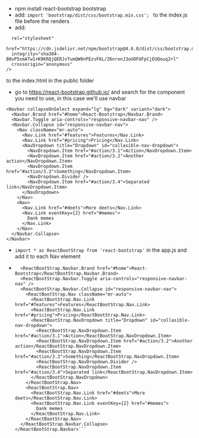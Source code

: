 - npm install react-bootstrap bootstrap
- add: ```import 'bootstrap/dist/css/bootstrap.min.css'; ``` to the index.js file before the renders
- add: 
```<link
  rel="stylesheet"
  href="https://cdn.jsdelivr.net/npm/bootstrap@4.6.0/dist/css/bootstrap.min.css"
  integrity="sha384-B0vP5xmATw1+K9KRQjQERJvTumQW0nPEzvF6L/Z6nronJ3oUOFUFpCjEUQouq2+l"
  crossorigin="anonymous"
/>
```
to the index.html in the public folder
- go to https://react-bootstrap.github.io/ and search for the component you need to use, in this case we'll use navbar
```
<Navbar collapseOnSelect expand="lg" bg="dark" variant="dark">
  <Navbar.Brand href="#home">React-Bootstrap</Navbar.Brand>
  <Navbar.Toggle aria-controls="responsive-navbar-nav" />
  <Navbar.Collapse id="responsive-navbar-nav">
    <Nav className="mr-auto">
      <Nav.Link href="#features">Features</Nav.Link>
      <Nav.Link href="#pricing">Pricing</Nav.Link>
      <NavDropdown title="Dropdown" id="collasible-nav-dropdown">
        <NavDropdown.Item href="#action/3.1">Action</NavDropdown.Item>
        <NavDropdown.Item href="#action/3.2">Another action</NavDropdown.Item>
        <NavDropdown.Item href="#action/3.3">Something</NavDropdown.Item>
        <NavDropdown.Divider />
        <NavDropdown.Item href="#action/3.4">Separated link</NavDropdown.Item>
      </NavDropdown>
    </Nav>
    <Nav>
      <Nav.Link href="#deets">More deets</Nav.Link>
      <Nav.Link eventKey={2} href="#memes">
        Dank memes
      </Nav.Link>
    </Nav>
  </Navbar.Collapse>
</Navbar>
```
- ```import * as ReactBootStrap from 'react-bootstrap'``` in the app.js and add it to each Nav element

- ```<ReactBootStrap.Navbar collapseOnSelect expand="lg" bg="dark" variant="dark">
    <ReactBootStrap.Navbar.Brand href="#home">React-Bootstrap</ReactBootStrap.Navbar.Brand>
    <ReactBootStrap.Navbar.Toggle aria-controls="responsive-navbar-nav" />
    <ReactBootStrap.Navbar.Collapse id="responsive-navbar-nav">
      <ReactBootStrap.Nav className="mr-auto">
        <ReactBootStrap.Nav.Link href="#features">Features</ReactBootStrap.Nav.Link>
        <ReactBootStrap.Nav.Link href="#pricing">Pricing</ReactBootStrap.Nav.Link>
        <ReactBootStrap.NavDropdown title="Dropdown" id="collasible-nav-dropdown">
          <ReactBootStrap.NavDropdown.Item href="#action/3.1">Action</ReactBootStrap.NavDropdown.Item>
          <ReactBootStrap.NavDropdown.Item href="#action/3.2">Another action</ReactBootStrap.NavDropdown.Item>
          <ReactBootStrap.NavDropdown.Item href="#action/3.3">Something</ReactBootStrap.NavDropdown.Item>
          <ReactBootStrap.NavDropdown.Divider />
          <ReactBootStrap.NavDropdown.Item href="#action/3.4">Separated link</ReactBootStrap.NavDropdown.Item>
        </ReactBootStrap.NavDropdown>
      </ReactBootStrap.Nav>
      <ReactBootStrap.Nav>
        <ReactBootStrap.Nav.Link href="#deets">More deets</ReactBootStrap.Nav.Link>
        <ReactBootStrap.Nav.Link eventKey={2} href="#memes">
          Dank memes
        </ReactBootStrap.Nav.Link>
      </ReactBootStrap.Nav>
    </ReactBootStrap.Navbar.Collapse>
  </ReactBootStrap.Navbar>```
